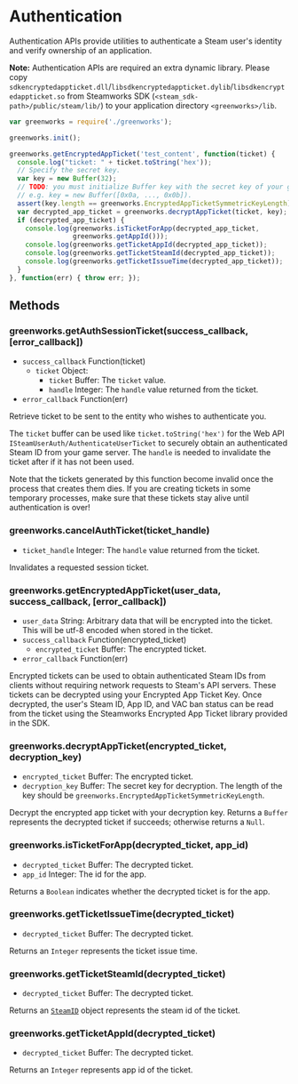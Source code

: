 # Authentication

Authentication APIs provide utilities to authenticate a Steam user's identity
and verify ownership of an application.

**Note:** Authentication APIs are required an extra dynamic library. Please copy
`sdkencryptedappticket.dll`/`libsdkencryptedappticket.dylib`/`libsdkencryptedappticket.so`
from Steamworks SDK (`<steam_sdk-path>/public/steam/lib/`) to your application
directory `<greenworks>/lib`.

```javascript
var greenworks = require('./greenworks');

greenworks.init();

greenworks.getEncryptedAppTicket('test_content', function(ticket) {
  console.log("ticket: " + ticket.toString('hex'));
  // Specify the secret key.
  var key = new Buffer(32);
  // TODO: you must initialize Buffer key with the secret key of your game here,
  // e.g. key = new Buffer([0x0a, ..., 0x0b]).
  assert(key.length == greenworks.EncryptedAppTicketSymmetricKeyLength)
  var decrypted_app_ticket = greenworks.decryptAppTicket(ticket, key);
  if (decrypted_app_ticket) {
    console.log(greenworks.isTicketForApp(decrypted_app_ticket,
                greenworks.getAppId()));
    console.log(greenworks.getTicketAppId(decrypted_app_ticket));
    console.log(greenworks.getTicketSteamId(decrypted_app_ticket));
    console.log(greenworks.getTicketIssueTime(decrypted_app_ticket));
  }
}, function(err) { throw err; });
```

## Methods

### greenworks.getAuthSessionTicket(success_callback, [error_callback])

* `success_callback` Function(ticket)
  * `ticket` Object:
    * `ticket` Buffer:  The `ticket` value.
    * `handle` Integer: The `handle` value returned from the ticket.
* `error_callback` Function(err)

Retrieve ticket to be sent to the entity who wishes to authenticate you.

The `ticket` buffer can be used like `ticket.toString('hex')` for the Web API
`ISteamUserAuth/AuthenticateUserTicket` to securely obtain an authenticated
Steam ID from your game server. The `handle` is needed to invalidate the ticket
after if it has not been used.

Note that the tickets generated by this function become invalid once the process
that creates them dies. If you are creating tickets in some temporary processes,
make sure that these tickets stay alive until authentication is over!

### greenworks.cancelAuthTicket(ticket_handle)

* `ticket_handle` Integer: The `handle` value returned from the ticket.

Invalidates a requested session ticket.

### greenworks.getEncryptedAppTicket(user_data, success_callback, [error_callback])

* `user_data` String: Arbitrary data that will be encrypted into the ticket.
  This will be utf-8 encoded when stored in the ticket.
* `success_callback` Function(encrypted_ticket)
  * `encrypted_ticket` Buffer: The encrypted ticket.
* `error_callback` Function(err)

Encrypted tickets can be used to obtain authenticated Steam IDs from clients
without requiring network requests to Steam's API servers. These tickets can be
decrypted using your Encrypted App Ticket Key. Once decrypted, the user's
Steam ID, App ID, and VAC ban status can be read from the ticket using the
Steamworks Encrypted App Ticket library provided in the SDK.

### greenworks.decryptAppTicket(encrypted_ticket, decryption_key)

* `encrypted_ticket` Buffer: The encrypted ticket.
* `decryption_key` Buffer: The secret key for decryption. The length of the key
  should be `greenworks.EncryptedAppTicketSymmetricKeyLength`.

Decrypt the encrypted app ticket with your decryption key. Returns a `Buffer`
represents the decrypted ticket if succeeds; otherwise returns a `Null`.

### greenworks.isTicketForApp(decrypted_ticket, app_id)

* `decrypted_ticket` Buffer: The decrypted ticket.
* `app_id` Integer: The id for the app.

Returns a `Boolean` indicates whether the decrypted ticket is for the app.

### greenworks.getTicketIssueTime(decrypted_ticket)

* `decrypted_ticket` Buffer: The decrypted ticket.

Returns an `Integer` represents the ticket issue time.

### greenworks.getTicketSteamId(decrypted_ticket)

* `decrypted_ticket` Buffer: The decrypted ticket.

Returns an [`SteamID`](friends.md#steamid) object represents the steam id of the
ticket.

### greenworks.getTicketAppId(decrypted_ticket)

* `decrypted_ticket` Buffer: The decrypted ticket.

Returns an `Integer` represents app id of the ticket.
